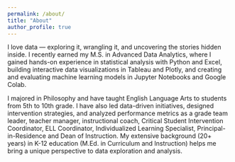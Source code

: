 ```yaml
---
permalink: /about/
title: "About"
author_profile: true
---
```


I love data — exploring it, wrangling it, and uncovering the stories hidden inside. I recently earned my M.S. in Advanced Data Analytics, where I gained hands-on experience in statistical analysis with Python and Excel, building interactive data visualizations in Tableau and Plotly, and creating and evaluating machine learning models in Jupyter Notebooks and Google Colab.

I majored in Philosophy and have taught English Language Arts to students from 5th to 10th grade. I have also led data-driven initiatives, designed intervention strategies, and analyzed performance metrics as a grade team leader, teacher manager, instructional coach, Critical Student Intervention Coordinator, ELL Coordinator, Individualized Learning Specialist, Principal-in-Residence and Dean of Instruction. My extensive background (20+ years) in K-12 education (M.Ed. in Curriculum and Instruction) helps me bring a unique perspective to data exploration and analysis. 
